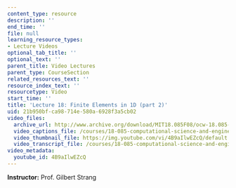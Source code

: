 ```yaml
---
content_type: resource
description: ''
end_time: ''
file: null
learning_resource_types:
- Lecture Videos
optional_tab_title: ''
optional_text: ''
parent_title: Video Lectures
parent_type: CourseSection
related_resources_text: ''
resource_index_text: ''
resourcetype: Video
start_time: ''
title: 'Lecture 18: Finite Elements in 1D (part 2)'
uid: 21b950bf-ca98-714e-580a-6928f3a5cb02
video_files:
  archive_url: http://www.archive.org/download/MIT18.085F08/ocw-18.085-f08-lec18_300k.mp4
  video_captions_file: /courses/18-085-computational-science-and-engineering-i-fall-2008/ac2bed890557566e9f60dad7ccabc688_4B9aIlwEZcQ.vtt
  video_thumbnail_file: https://img.youtube.com/vi/4B9aIlwEZcQ/default.jpg
  video_transcript_file: /courses/18-085-computational-science-and-engineering-i-fall-2008/2dc20dca37f51da4fd9d392a6eaa6e92_4B9aIlwEZcQ.pdf
video_metadata:
  youtube_id: 4B9aIlwEZcQ
---
```


**Instructor:** Prof. Gilbert Strang